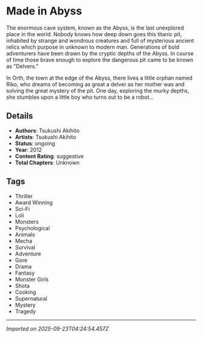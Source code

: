 # Made in Abyss

The enormous cave system, known as the Abyss, is the last unexplored place in the world. Nobody knows how deep down goes this titanic pit, inhabited by strange and wondrous creatures and full of mysterious ancient relics which purpose in unknown to modern man. Generations of bold adventurers have been drawn by the cryptic depths of the Abyss. In course of time those brave enough to explore the dangerous pit came to be known as "Delvers."

In Orth, the town at the edge of the Abyss, there lives a little orphan named Riko, who dreams of becoming as great a delver as her mother was and solving the great mystery of the pit. One day, exploring the murky depths, she stumbles upon a little boy who turns out to be a robot...

## Details
- **Authors**: Tsukushi Akihito
- **Artists**: Tsukushi Akihito
- **Status**: ongoing
- **Year**: 2012
- **Content Rating**: suggestive
- **Total Chapters**: Unknown

## Tags
- Thriller
- Award Winning
- Sci-Fi
- Loli
- Monsters
- Psychological
- Animals
- Mecha
- Survival
- Adventure
- Gore
- Drama
- Fantasy
- Monster Girls
- Shota
- Cooking
- Supernatural
- Mystery
- Tragedy

---
*Imported on 2025-09-23T04:24:54.457Z*
